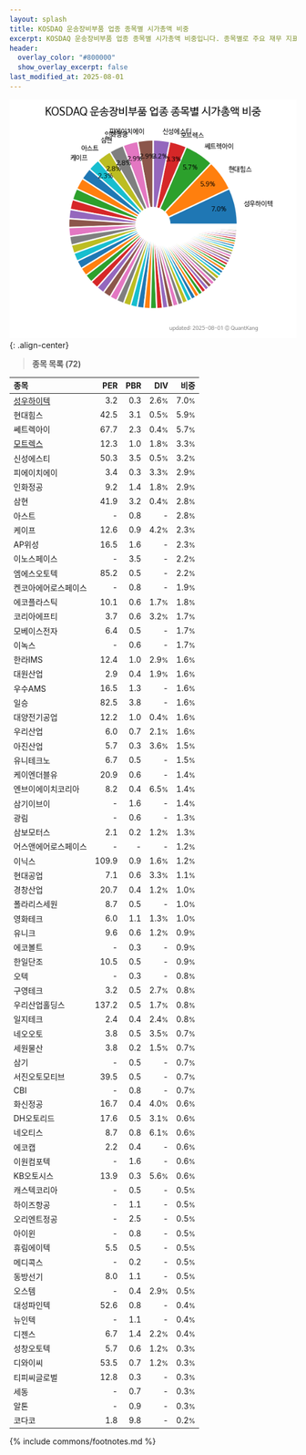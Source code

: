 ```yaml
---
layout: splash
title: KOSDAQ 운송장비부품 업종 종목별 시가총액 비중
excerpt: KOSDAQ 운송장비부품 업종 종목별 시가총액 비중입니다. 종목별로 주요 재무 지표를 함께 표시합니다.
header:
  overlay_color: "#800000"
  show_overlay_excerpt: false
last_modified_at: 2025-08-01
---
```



![KOSDAQ 운송장비부품 업종 종목별 시가총액 비중](/stats/sector/images/kosdaq_업종_운송장비부품_종목.png){: .align-center}


> **종목 목록 (72)**<a id="list"></a>

| **종목** | **PER** | **PBR** | **DIV** | **비중** |
| :------- | ------: | ------: | ------: | -------: |
| [성우하이텍](/015750/) | 3.2 | 0.3 | 2.6<small>%</small> | 7.0<small>%</small> |
| 현대힘스 | 42.5 | 3.1 | 0.5<small>%</small> | 5.9<small>%</small> |
| 쎄트렉아이 | 67.7 | 2.3 | 0.4<small>%</small> | 5.7<small>%</small> |
| [모트렉스](/118990/) | 12.3 | 1.0 | 1.8<small>%</small> | 3.3<small>%</small> |
| 신성에스티 | 50.3 | 3.5 | 0.5<small>%</small> | 3.2<small>%</small> |
| 피에이치에이 | 3.4 | 0.3 | 3.3<small>%</small> | 2.9<small>%</small> |
| 인화정공 | 9.2 | 1.4 | 1.8<small>%</small> | 2.9<small>%</small> |
| 삼현 | 41.9 | 3.2 | 0.4<small>%</small> | 2.8<small>%</small> |
| 아스트 | - | 0.8 | - | 2.8<small>%</small> |
| 케이프 | 12.6 | 0.9 | 4.2<small>%</small> | 2.3<small>%</small> |
| AP위성 | 16.5 | 1.6 | - | 2.3<small>%</small> |
| 이노스페이스 | - | 3.5 | - | 2.2<small>%</small> |
| 엠에스오토텍 | 85.2 | 0.5 | - | 2.2<small>%</small> |
| 켄코아에어로스페이스 | - | 0.8 | - | 1.9<small>%</small> |
| 에코플라스틱 | 10.1 | 0.6 | 1.7<small>%</small> | 1.8<small>%</small> |
| 코리아에프티 | 3.7 | 0.6 | 3.2<small>%</small> | 1.7<small>%</small> |
| 모베이스전자 | 6.4 | 0.5 | - | 1.7<small>%</small> |
| 이녹스 | - | 0.6 | - | 1.7<small>%</small> |
| 한라IMS | 12.4 | 1.0 | 2.9<small>%</small> | 1.6<small>%</small> |
| 대원산업 | 2.9 | 0.4 | 1.9<small>%</small> | 1.6<small>%</small> |
| 우수AMS | 16.5 | 1.3 | - | 1.6<small>%</small> |
| 일승 | 82.5 | 3.8 | - | 1.6<small>%</small> |
| 대양전기공업 | 12.2 | 1.0 | 0.4<small>%</small> | 1.6<small>%</small> |
| 우리산업 | 6.0 | 0.7 | 2.1<small>%</small> | 1.6<small>%</small> |
| 아진산업 | 5.7 | 0.3 | 3.6<small>%</small> | 1.5<small>%</small> |
| 유니테크노 | 6.7 | 0.5 | - | 1.5<small>%</small> |
| 케이엔더블유 | 20.9 | 0.6 | - | 1.4<small>%</small> |
| 엔브이에이치코리아 | 8.2 | 0.4 | 6.5<small>%</small> | 1.4<small>%</small> |
| 삼기이브이 | - | 1.6 | - | 1.4<small>%</small> |
| 광림 | - | 0.6 | - | 1.3<small>%</small> |
| 삼보모터스 | 2.1 | 0.2 | 1.2<small>%</small> | 1.3<small>%</small> |
| 어스앤에어로스페이스 | - | - | - | 1.2<small>%</small> |
| 이닉스 | 109.9 | 0.9 | 1.6<small>%</small> | 1.2<small>%</small> |
| 현대공업 | 7.1 | 0.6 | 3.3<small>%</small> | 1.1<small>%</small> |
| 경창산업 | 20.7 | 0.4 | 1.2<small>%</small> | 1.0<small>%</small> |
| 폴라리스세원 | 8.7 | 0.5 | - | 1.0<small>%</small> |
| 영화테크 | 6.0 | 1.1 | 1.3<small>%</small> | 1.0<small>%</small> |
| 유니크 | 9.6 | 0.6 | 1.2<small>%</small> | 0.9<small>%</small> |
| 에코볼트 | - | 0.3 | - | 0.9<small>%</small> |
| 한일단조 | 10.5 | 0.5 | - | 0.9<small>%</small> |
| 오텍 | - | 0.3 | - | 0.8<small>%</small> |
| 구영테크 | 3.2 | 0.5 | 2.7<small>%</small> | 0.8<small>%</small> |
| 우리산업홀딩스 | 137.2 | 0.5 | 1.7<small>%</small> | 0.8<small>%</small> |
| 일지테크 | 2.4 | 0.4 | 2.4<small>%</small> | 0.8<small>%</small> |
| 네오오토 | 3.8 | 0.5 | 3.5<small>%</small> | 0.7<small>%</small> |
| 세원물산 | 3.8 | 0.2 | 1.5<small>%</small> | 0.7<small>%</small> |
| 삼기 | - | 0.5 | - | 0.7<small>%</small> |
| 서진오토모티브 | 39.5 | 0.5 | - | 0.7<small>%</small> |
| CBI | - | 0.8 | - | 0.7<small>%</small> |
| 화신정공 | 16.7 | 0.4 | 4.0<small>%</small> | 0.6<small>%</small> |
| DH오토리드 | 17.6 | 0.5 | 3.1<small>%</small> | 0.6<small>%</small> |
| 네오티스 | 8.7 | 0.8 | 6.1<small>%</small> | 0.6<small>%</small> |
| 에코캡 | 2.2 | 0.4 | - | 0.6<small>%</small> |
| 이원컴포텍 | - | 1.6 | - | 0.6<small>%</small> |
| KB오토시스 | 13.9 | 0.3 | 5.6<small>%</small> | 0.6<small>%</small> |
| 캐스텍코리아 | - | 0.5 | - | 0.5<small>%</small> |
| 하이즈항공 | - | 1.1 | - | 0.5<small>%</small> |
| 오리엔트정공 | - | 2.5 | - | 0.5<small>%</small> |
| 아이윈 | - | 0.8 | - | 0.5<small>%</small> |
| 휴림에이텍 | 5.5 | 0.5 | - | 0.5<small>%</small> |
| 메디콕스 | - | 0.2 | - | 0.5<small>%</small> |
| 동방선기 | 8.0 | 1.1 | - | 0.5<small>%</small> |
| 오스템 | - | 0.4 | 2.9<small>%</small> | 0.5<small>%</small> |
| 대성파인텍 | 52.6 | 0.8 | - | 0.4<small>%</small> |
| 뉴인텍 | - | 1.1 | - | 0.4<small>%</small> |
| 디젠스 | 6.7 | 1.4 | 2.2<small>%</small> | 0.4<small>%</small> |
| 성창오토텍 | 5.7 | 0.6 | 1.2<small>%</small> | 0.3<small>%</small> |
| 디와이씨 | 53.5 | 0.7 | 1.2<small>%</small> | 0.3<small>%</small> |
| 티피씨글로벌 | 12.8 | 0.3 | - | 0.3<small>%</small> |
| 세동 | - | 0.7 | - | 0.3<small>%</small> |
| 알톤 | - | 0.9 | - | 0.3<small>%</small> |
| 코다코 | 1.8 | 9.8 | - | 0.2<small>%</small> |

{% include commons/footnotes.md %}